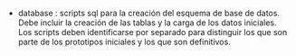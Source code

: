 - database : scripts sql para la creación del esquema de base de datos. Debe incluir la creación de las tablas y la carga de los datos iniciales. Los scripts deben identificarse por separado para distinguir los que son parte de los prototipos iniciales y los que son definitivos.
